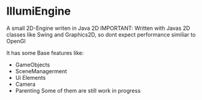 # IllumiEngine

A small 2D-Engine writen in Java 2D
IMPORTANT: Written with Javas 2D classes like Swing and Graphics2D, so dont expect performance similiar to OpenGl

It has some Base features like:
  - GameObjects
  - SceneManagerment
  - Ui Elements
  - Camera
  - Parenting
Some of them are still work in progress
